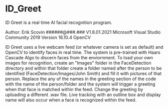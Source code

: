 # ID_Greet

ID Greet is a real time AI facial recognition program. 

Author: Erik Scovin ######@###.### V1.8.01.2021
Microsoft Visual Studio Community 2019
Version 16.10.4
OpenCV

ID Greet uses a live webcam feed (or whatever camera is set as default) and OpenCV to identify faces in real time. The system is pre-trained with Haars Cascade Algo to discern faces from the enviornment. To load your own images for recognition, create an "Images" folder in the FaceDetection directory and within that folder create a folder named after the person to be identified (FaceDetection/Images/John Smith) and fill it with pictures of that person. Replace the any of the names in the greeting section of the code with the name of the person/folder and the system will trigger a greeting when that face is matched within the feed. Change the greeting by uploading a different .wav file. Live tracking with an outline box and display name will also occur when a face is recognized within the feed. 
